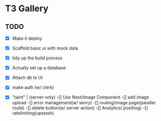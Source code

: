 # T3 Gallery

## TODO

-[x] Make it deploy
-[x] Scaffold basic ui with mock data
-[x] tidy up the build process
-[x] Actually set up a database
-[x] Attach db to UI
-[x] make auth (w/ clerk)
-[x] "taint" | (server-only)
-[] Use Next/Image Component
-[] add image upload
-[] error management(w/ senry)
-[] routing/image page(paraller route)
-[] delete button(w/ server action)
-[] Analytics( posthog)
-[] ratelimiting(upstash)

